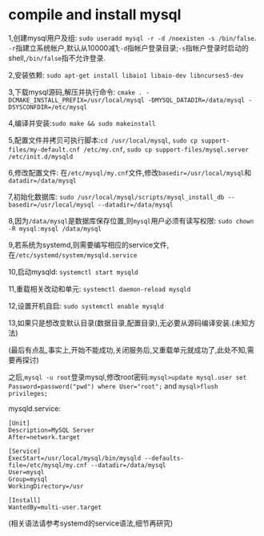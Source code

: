 # compile and install mysql

1,创建mysql用户及组: `sudo useradd mysql -r -d /noexisten -s /bin/false`. `-r`指建立系统帐户,默认从10000减1;`-d`指帐户登录目录;`-s`指帐户登录时启动的shell,`/bin/false`指不允许登录.

2,安装依赖: `sudo apt-get install libaio1 libaio-dev libncurses5-dev`

3,下载mysql源码,解压并执行命令: `cmake . -DCMAKE_INSTALL_PREFIX=/usr/local/mysql -DMYSQL_DATADIR=/data/mysql -DSYSCONFDIR=/etc/mysql`

4,编译并安装:`sudo make && sudo makeinstall`

5,配置文件并拷贝可执行脚本:`cd /usr/local/mysql`, `sudo cp support-files/my-default.cnf /etc/my.cnf`, `sudo cp support-files/mysql.server /etc/init.d/mysqld`

6,修改配置文件: 在`/etc/mysql/my.cnf`文件,修改`basedir=/usr/local/mysql`和`datadir=/data/mysql`

7,初始化数据库: `sudo /usr/local/mysql/scripts/mysql_install_db --basedir=/usr/local/mysql --datadir=/data/mysql`

8,因为`/data/mysql`是数据库保存位置,则`mysql`用户必须有读写权限: `sudo chown -R mysql:mysql /data/mysql`

9,若系统为systemd,则需要编写相应的service文件,在`/etc/systemd/system/mysqld.service`

10,启动mysqld: `systemctl start mysqld`

11,重载相关改动和单元: `systemctl daemon-reload mysqld`

12,设置开机自启: `sudo systemctl enable mysqld`

13,如果只是想改变默认目录(数据目录,配置目录),无必要从源码编译安装.(未知方法)


(最后有点乱,事实上,开始不能成功,关闭服务后,又重载单元就成功了,此处不知,需要再探讨)

之后,`mysql -u root`登录mysql,修改root密码:`mysql>update mysql.user set Password=password("pwd") where User="root";` and `mysql>flush privileges;`


mysqld.service:
```
[Unit]
Description=MySQL Server
After=network.target

[Service]
ExecStart=/usr/local/mysql/bin/mysqld --defaults-file=/etc/mysql/my.cnf --datadir=/data/mysql
User=mysql
Group=mysql
WorkingDirectory=/usr

[Install]
WantedBy=multi-user.target
```

(相关语法请参考systemd的service语法,细节再研究)
